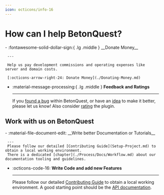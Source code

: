 ```yaml
---
icon: octicons/info-16
---
```

# How can I help BetonQuest?

<div class="grid cards" markdown>
 -   :fontawesome-solid-dollar-sign:{ .lg .middle } __Donate Money__
 
     ---
     
     Help us pay development commissions and operating expenses like server and domain costs.
 
     [:octicons-arrow-right-24: Donate Money](./Donating-Money.md)  

 -   :material-message-processing:{ .lg .middle } __Feedback and Ratings__
  
     ---
     If you [found a bug](https://github.com/BetonQuest/BetonQuest/issues/new/choose) within BetonQuest,
     or have an [idea](https://github.com/BetonQuest/BetonQuest/discussions) to make it better, please let us know!
     Also consider [rating](https://www.spigotmc.org/resources/2117/) the plugin. 

</div>

## Work with us on BetonQuest

<div class="grid cards" markdown>
 -   :material-file-document-edit:  __Write better Documentation or Tutorials__
 
     ---
     Please follow our detailed [Contributing Guide](Setup-Project.md) to obtain a local working environment. 
     There is a dedicated [chapter](./Process/Docs/Workflow.md) about our documentation tooling and guidelines.
 
 -   :octicons-code-16:  __Write Code and add new Features__ 
 
     ---
     Please follow our detailed [Contributing Guide](Setup-Project.md) to obtain a local working environment. 
     A good starting point should be the [API documentation](../API/Overview.md).
</div>

